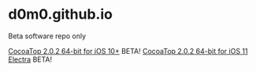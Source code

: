 # d0m0.github.io
Beta software repo only

[CocoaTop 2.0.2 64-bit for iOS 10+](ru.domo.cocoatop64_2.0.2_iphoneos-arm.deb) BETA!
[CocoaTop 2.0.2 64-bit for iOS 11 Electra](ru.domo.cocoatop64_2.0.2-1+debug_iphoneos-arm.deb) BETA!
